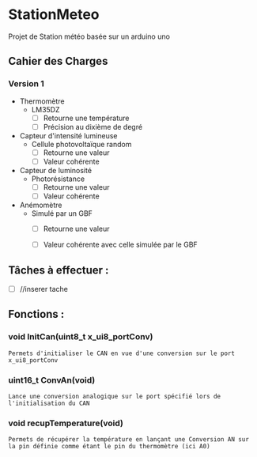 # StationMeteo
Projet de Station météo basée sur un arduino uno

## Cahier des Charges
### Version 1
* Thermomètre
    * LM35DZ
        - [ ] Retourne une température
        - [ ] Précision au dixième de degré
  
* Capteur d'intensité lumineuse
    * Cellule photovoltaïque random
        - [ ] Retourne une valeur
        - [ ] Valeur cohérente
  
* Capteur de luminosité
    * Photorésistance
        - [ ] Retourne une valeur
        - [ ] Valeur cohérente

* Anémomètre
    * Simulé par un GBF
        - [ ] Retourne une valeur
        - [ ] Valeur cohérente avec celle simulée par le GBF
  
 
## Tâches à effectuer :

- [ ] //inserer tache

## Fonctions :

### void InitCan(uint8_t x_ui8_portConv)
    Permets d'initialiser le CAN en vue d'une conversion sur le port x_ui8_portConv
   
### uint16_t ConvAn(void)
    Lance une conversion analogique sur le port spécifié lors de l'initialisation du CAN
    
### void recupTemperature(void)
    Permets de récupérer la température en lançant une Conversion AN sur la pin définie comme étant le pin du thermomètre (ici A0)
    
